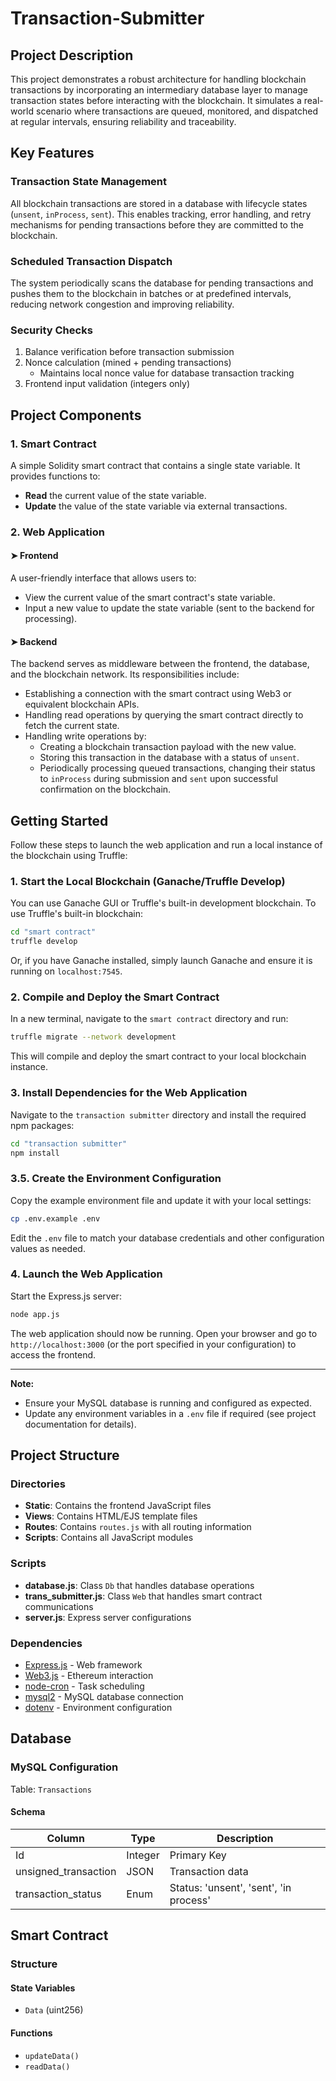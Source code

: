 # Transaction-Submitter

## Project Description

This project demonstrates a robust architecture for handling blockchain transactions by incorporating an intermediary database layer to manage transaction states before interacting with the blockchain. It simulates a real-world scenario where transactions are queued, monitored, and dispatched at regular intervals, ensuring reliability and traceability.

## Key Features

### Transaction State Management

All blockchain transactions are stored in a database with lifecycle states (`unsent`, `inProcess`, `sent`). This enables tracking, error handling, and retry mechanisms for pending transactions before they are committed to the blockchain.

### Scheduled Transaction Dispatch

The system periodically scans the database for pending transactions and pushes them to the blockchain in batches or at predefined intervals, reducing network congestion and improving reliability.

### Security Checks

1. Balance verification before transaction submission
2. Nonce calculation (mined + pending transactions)
   - Maintains local nonce value for database transaction tracking
3. Frontend input validation (integers only)

## Project Components

### 1. Smart Contract

A simple Solidity smart contract that contains a single state variable. It provides functions to:

- **Read** the current value of the state variable.
- **Update** the value of the state variable via external transactions.

### 2. Web Application

#### ➤ Frontend

A user-friendly interface that allows users to:

- View the current value of the smart contract's state variable.
- Input a new value to update the state variable (sent to the backend for processing).

#### ➤ Backend

The backend serves as middleware between the frontend, the database, and the blockchain network. Its responsibilities include:

- Establishing a connection with the smart contract using Web3 or equivalent blockchain APIs.
- Handling read operations by querying the smart contract directly to fetch the current state.
- Handling write operations by:
  - Creating a blockchain transaction payload with the new value.
  - Storing this transaction in the database with a status of `unsent`.
  - Periodically processing queued transactions, changing their status to `inProcess` during submission and `sent` upon successful confirmation on the blockchain.

## Getting Started

Follow these steps to launch the web application and run a local instance of the blockchain using Truffle:

### 1. Start the Local Blockchain (Ganache/Truffle Develop)

You can use Ganache GUI or Truffle's built-in development blockchain. To use Truffle's built-in blockchain:

```bash
cd "smart contract"
truffle develop
```

Or, if you have Ganache installed, simply launch Ganache and ensure it is running on `localhost:7545`.

### 2. Compile and Deploy the Smart Contract

In a new terminal, navigate to the `smart contract` directory and run:

```bash
truffle migrate --network development
```

This will compile and deploy the smart contract to your local blockchain instance.

### 3. Install Dependencies for the Web Application

Navigate to the `transaction submitter` directory and install the required npm packages:

```bash
cd "transaction submitter"
npm install
```

### 3.5. Create the Environment Configuration

Copy the example environment file and update it with your local settings:

```bash
cp .env.example .env
```

Edit the `.env` file to match your database credentials and other configuration values as needed.

### 4. Launch the Web Application

Start the Express.js server:

```bash
node app.js
```

The web application should now be running. Open your browser and go to `http://localhost:3000` (or the port specified in your configuration) to access the frontend.

---

**Note:**

- Ensure your MySQL database is running and configured as expected.
- Update any environment variables in a `.env` file if required (see project documentation for details).

## Project Structure

### Directories

- **Static**: Contains the frontend JavaScript files
- **Views**: Contains HTML/EJS template files
- **Routes**: Contains `routes.js` with all routing information
- **Scripts**: Contains all JavaScript modules

### Scripts

- **database.js**: Class `Db` that handles database operations
- **trans_submitter.js**: Class `Web` that handles smart contract communications
- **server.js**: Express server configurations

### Dependencies

- [Express.js](https://expressjs.com/) - Web framework
- [Web3.js](https://web3js.readthedocs.io/) - Ethereum interaction
- [node-cron](https://www.npmjs.com/package/node-cron) - Task scheduling
- [mysql2](https://www.npmjs.com/package/mysql2) - MySQL database connection
- [dotenv](https://www.npmjs.com/package/dotenv) - Environment configuration

## Database

### MySQL Configuration

Table: `Transactions`

#### Schema

| Column               | Type    | Description                            |
| -------------------- | ------- | -------------------------------------- |
| Id                   | Integer | Primary Key                            |
| unsigned_transaction | JSON    | Transaction data                       |
| transaction_status   | Enum    | Status: 'unsent', 'sent', 'in process' |

## Smart Contract

### Structure

#### State Variables

- `Data` (uint256)

#### Functions

- `updateData()`
- `readData()`
